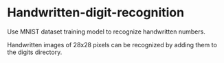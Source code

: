 # Handwritten-digit-recognition
Use MNIST dataset training model to recognize handwritten numbers.

Handwritten images of 28x28 pixels can be recognized by adding them to the digits directory.
